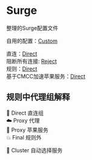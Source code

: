 # Surge
整理的Surge配置文件

自用的配置：[Custom](Custom)

直连：[Direct](Custom/Direct.conf)  
阻断所有连接: [Reject](Custom/Reject.conf)  
规则：[Direct](Custom/Most.conf)  
基于CMCC加速苹果服务：[Direct](Custom/Most+CMCC.conf)  

## 规则中代理组解释
🔰 Direct 直连组  
☁️ Proxy 代理  
🍎 Proxy 苹果服务  
💥 Final 规则外  

🎲 Cluster 自动选择服务
